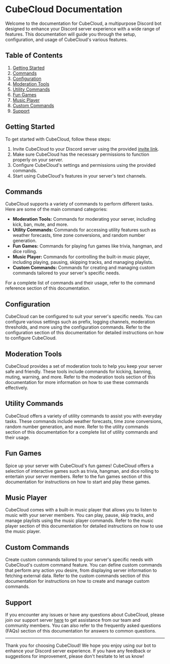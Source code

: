 # CubeCloud Documentation

Welcome to the documentation for CubeCloud, a multipurpose Discord bot designed to enhance your Discord server experience with a wide range of features. This documentation will guide you through the setup, configuration, and usage of CubeCloud's various features.

## Table of Contents

1. [Getting Started](#getting-started)
2. [Commands](#commands)
3. [Configuration](#configuration)
4. [Moderation Tools](#moderation-tools)
5. [Utility Commands](#utility-commands)
6. [Fun Games](#fun-games)
7. [Music Player](#music-player)
8. [Custom Commands](#custom-commands)
9. [Support](#support)

## Getting Started

To get started with CubeCloud, follow these steps:

1. Invite CubeCloud to your Discord server using the provided [invite link](https://discord.com/api/oauth2/authorize?client_id=1202693084090081320&permissions=303600576574&scope=bot%20applications.commands).
2. Make sure CubeCloud has the necessary permissions to function properly on your server.
3. Configure CubeCloud's settings and permissions using the provided commands.
4. Start using CubeCloud's features in your server's text channels.

## Commands

CubeCloud supports a variety of commands to perform different tasks. Here are some of the main command categories:

- **Moderation Tools:** Commands for moderating your server, including kick, ban, mute, and more.
- **Utility Commands:** Commands for accessing utility features such as weather forecasts, time zone conversions, and random number generation.
- **Fun Games:** Commands for playing fun games like trivia, hangman, and dice rolling.
- **Music Player:** Commands for controlling the built-in music player, including playing, pausing, skipping tracks, and managing playlists.
- **Custom Commands:** Commands for creating and managing custom commands tailored to your server's specific needs.

For a complete list of commands and their usage, refer to the command reference section of this documentation.

## Configuration

CubeCloud can be configured to suit your server's specific needs. You can configure various settings such as prefix, logging channels, moderation thresholds, and more using the configuration commands. Refer to the configuration section of this documentation for detailed instructions on how to configure CubeCloud.

## Moderation Tools

CubeCloud provides a set of moderation tools to help you keep your server safe and friendly. These tools include commands for kicking, banning, muting, warning, and more. Refer to the moderation tools section of this documentation for more information on how to use these commands effectively.

## Utility Commands

CubeCloud offers a variety of utility commands to assist you with everyday tasks. These commands include weather forecasts, time zone conversions, random number generation, and more. Refer to the utility commands section of this documentation for a complete list of utility commands and their usage.

## Fun Games

Spice up your server with CubeCloud's fun games! CubeCloud offers a selection of interactive games such as trivia, hangman, and dice rolling to entertain your server members. Refer to the fun games section of this documentation for instructions on how to start and play these games.

## Music Player

CubeCloud comes with a built-in music player that allows you to listen to music with your server members. You can play, pause, skip tracks, and manage playlists using the music player commands. Refer to the music player section of this documentation for detailed instructions on how to use the music player.

## Custom Commands

Create custom commands tailored to your server's specific needs with CubeCloud's custom command feature. You can define custom commands that perform any action you desire, from displaying server information to fetching external data. Refer to the custom commands section of this documentation for instructions on how to create and manage custom commands.

## Support

If you encounter any issues or have any questions about CubeCloud, please join our support server [here](https://discord.com/invite/CubeCloud) to get assistance from our team and community members. You can also refer to the frequently asked questions (FAQs) section of this documentation for answers to common questions.

---

Thank you for choosing CubeCloud! We hope you enjoy using our bot to enhance your Discord server experience. If you have any feedback or suggestions for improvement, please don't hesitate to let us know!
